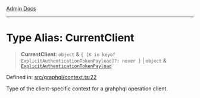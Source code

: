[Admin Docs](/)

***

# Type Alias: CurrentClient

> **CurrentClient**: `object` & `{ [K in keyof ExplicitAuthenticationTokenPayload]?: never }` \| `object` & [`ExplicitAuthenticationTokenPayload`](ExplicitAuthenticationTokenPayload.md)

Defined in: [src/graphql/context.ts:22](https://github.com/PalisadoesFoundation/talawa-api/blob/31af62eb801979353402f1e291e74768cd64d85c/src/graphql/context.ts#L22)

Type of the client-specific context for a grahphql operation client.

